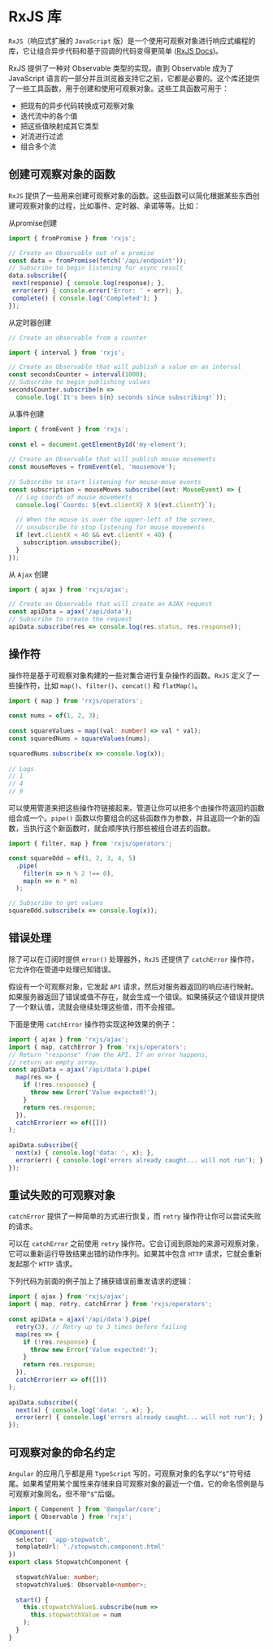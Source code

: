# RxJS 库

`RxJS`（响应式扩展的 `JavaScript` 版）是一个使用可观察对象进行响应式编程的库，它让组合异步代码和基于回调的代码变得更简单 ([RxJS Docs](https://rxjs-dev.firebaseapp.com/))。

RxJS 提供了一种对 Observable 类型的实现，直到 Observable 成为了 JavaScript 语言的一部分并且浏览器支持它之前，它都是必要的。这个库还提供了一些工具函数，用于创建和使用可观察对象。这些工具函数可用于：

- 把现有的异步代码转换成可观察对象
- 迭代流中的各个值
- 把这些值映射成其它类型
- 对流进行过滤
- 组合多个流

## 创建可观察对象的函数

`RxJS` 提供了一些用来创建可观察对象的函数。这些函数可以简化根据某些东西创建可观察对象的过程，比如事件、定时器、承诺等等。比如：

从promise创建

```ts
import { fromPromise } from 'rxjs';

// Create an Observable out of a promise
const data = fromPromise(fetch('/api/endpoint'));
// Subscribe to begin listening for async result
data.subscribe({
 next(response) { console.log(response); },
 error(err) { console.error('Error: ' + err); },
 complete() { console.log('Completed'); }
});
```

从定时器创建

```ts
// Create an observable from a counter

import { interval } from 'rxjs';

// Create an Observable that will publish a value on an interval
const secondsCounter = interval(1000);
// Subscribe to begin publishing values
secondsCounter.subscribe(n =>
  console.log(`It's been ${n} seconds since subscribing!`));
```

从事件创建

```ts
import { fromEvent } from 'rxjs';
 
const el = document.getElementById('my-element');
 
// Create an Observable that will publish mouse movements
const mouseMoves = fromEvent(el, 'mousemove');
 
// Subscribe to start listening for mouse-move events
const subscription = mouseMoves.subscribe((evt: MouseEvent) => {
  // Log coords of mouse movements
  console.log(`Coords: ${evt.clientX} X ${evt.clientY}`);
 
  // When the mouse is over the upper-left of the screen,
  // unsubscribe to stop listening for mouse movements
  if (evt.clientX < 40 && evt.clientY < 40) {
    subscription.unsubscribe();
  }
});
```

从 `Ajax` 创建

```ts
import { ajax } from 'rxjs/ajax';

// Create an Observable that will create an AJAX request
const apiData = ajax('/api/data');
// Subscribe to create the request
apiData.subscribe(res => console.log(res.status, res.response));
```

## 操作符

操作符是基于可观察对象构建的一些对集合进行复杂操作的函数。`RxJS` 定义了一些操作符，比如 `map()`、`filter()`、`concat()` 和 `flatMap()`。

```ts
import { map } from 'rxjs/operators';
 
const nums = of(1, 2, 3);
 
const squareValues = map((val: number) => val * val);
const squaredNums = squareValues(nums);
 
squaredNums.subscribe(x => console.log(x));
 
// Logs
// 1
// 4
// 9
```

可以使用管道来把这些操作符链接起来。管道让你可以把多个由操作符返回的函数组合成一个。`pipe()` 函数以你要组合的这些函数作为参数，并且返回一个新的函数，当执行这个新函数时，就会顺序执行那些被组合进去的函数。

```ts
import { filter, map } from 'rxjs/operators';

const squareOdd = of(1, 2, 3, 4, 5)
  .pipe(
    filter(n => n % 2 !== 0),
    map(n => n * n)
  );

// Subscribe to get values
squareOdd.subscribe(x => console.log(x));
```

## 错误处理

除了可以在订阅时提供 `error()` 处理器外，`RxJS` 还提供了 `catchError` 操作符，它允许你在管道中处理已知错误。

假设有一个可观察对象，它发起 `API` 请求，然后对服务器返回的响应进行映射。如果服务器返回了错误或值不存在，就会生成一个错误。如果捕获这个错误并提供了一个默认值，流就会继续处理这些值，而不会报错。

下面是使用 `catchError` 操作符实现这种效果的例子：

```ts
import { ajax } from 'rxjs/ajax';
import { map, catchError } from 'rxjs/operators';
// Return "response" from the API. If an error happens,
// return an empty array.
const apiData = ajax('/api/data').pipe(
  map(res => {
    if (!res.response) {
      throw new Error('Value expected!');
    }
    return res.response;
  }),
  catchError(err => of([]))
);
 
apiData.subscribe({
  next(x) { console.log('data: ', x); },
  error(err) { console.log('errors already caught... will not run'); }
});
```

## 重试失败的可观察对象

`catchError` 提供了一种简单的方式进行恢复，而 `retry` 操作符让你可以尝试失败的请求。

可以在 `catchError` 之前使用 `retry` 操作符。它会订阅到原始的来源可观察对象，它可以重新运行导致结果出错的动作序列。如果其中包含 `HTTP` 请求，它就会重新发起那个 `HTTP` 请求。

下列代码为前面的例子加上了捕获错误前重发请求的逻辑：

```ts
import { ajax } from 'rxjs/ajax';
import { map, retry, catchError } from 'rxjs/operators';
 
const apiData = ajax('/api/data').pipe(
  retry(3), // Retry up to 3 times before failing
  map(res => {
    if (!res.response) {
      throw new Error('Value expected!');
    }
    return res.response;
  }),
  catchError(err => of([]))
);
 
apiData.subscribe({
  next(x) { console.log('data: ', x); },
  error(err) { console.log('errors already caught... will not run'); }
});
```

## 可观察对象的命名约定

 `Angular` 的应用几乎都是用 `TypeScript` 写的，可观察对象的名字以`“$”`符号结尾。如果希望用某个属性来存储来自可观察对象的最近一个值，它的命名惯例是与可观察对象同名，但不带`“$”`后缀。

```ts
import { Component } from '@angular/core';
import { Observable } from 'rxjs';
 
@Component({
  selector: 'app-stopwatch',
  templateUrl: './stopwatch.component.html'
})
export class StopwatchComponent {
 
  stopwatchValue: number;
  stopwatchValue$: Observable<number>;
 
  start() {
    this.stopwatchValue$.subscribe(num =>
      this.stopwatchValue = num
    );
  }
}
```
